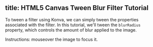 title: HTML5 Canvas Tween Blur Filter Tutorial
---

To tween a filter using Konva, we can simply tween the properties associated with the filter.
In this tutorial, we'll tween the `blurRadius` property, which controls the amount of blur applied to the image.

Instructions: mouseover the image to focus it.

<!-- {% iframe /downloads/code/tweens/Tween_Filter.html %} -->

<!-- {% include_code Konva Tween Blur Filter Demo tweens/Tween_Filter.html %} -->

